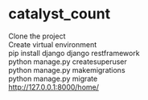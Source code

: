 # catalyst_count
Clone the project  
Create virtual environment  
pip install django django restframework  
python manage.py createsuperuser  
python manage.py makemigrations  
python manage.py migrate  
http://127.0.0.1:8000/home/
